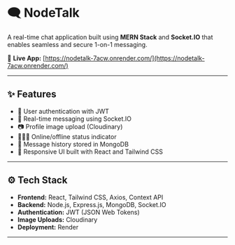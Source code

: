 # 🗨️ NodeTalk

A real-time chat application built using **MERN Stack** and **Socket.IO** that enables seamless and secure 1-on-1 messaging.

🚀 **Live App:** [https://nodetalk-7acw.onrender.com/](https://nodetalk-7acw.onrender.com/)

---

## ✨ Features

- 🔐 User authentication with JWT
- 💬 Real-time messaging using Socket.IO
- 📷 Profile image upload (Cloudinary)
- 🧑‍🤝‍🧑 Online/offline status indicator
- 📨 Message history stored in MongoDB
- 📱 Responsive UI built with React and Tailwind CSS

---

## ⚙️ Tech Stack

- **Frontend:** React, Tailwind CSS, Axios, Context API
- **Backend:** Node.js, Express.js, MongoDB, Socket.IO
- **Authentication:** JWT (JSON Web Tokens)
- **Image Uploads:** Cloudinary
- **Deployment:** Render

---

